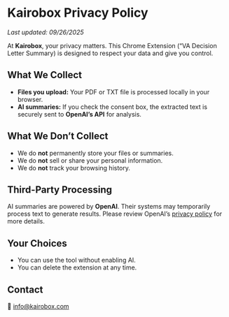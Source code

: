 <!DOCTYPE html>
<html lang="en">
<head>
  <meta charset="UTF-8">
  <title>Kairobox Privacy Policy</title>
</head>
<body>
  <h1>Kairobox Privacy Policy</h1>
  <p><em>Last updated: 09/26/2025</em></p>

  <p>At <strong>Kairobox</strong>, your privacy matters. This Chrome Extension (“VA Decision Letter Summary) is designed to respect your data and give you control.</p>

  <h2>What We Collect</h2>
  <ul>
    <li><strong>Files you upload:</strong> Your PDF or TXT file is processed locally in your browser.</li>
    <li><strong>AI summaries:</strong> If you check the consent box, the extracted text is securely sent to <strong>OpenAI’s API</strong> for analysis.</li>
  </ul>

  <h2>What We Don’t Collect</h2>
  <ul>
    <li>We do <strong>not</strong> permanently store your files or summaries.</li>
    <li>We do <strong>not</strong> sell or share your personal information.</li>
    <li>We do <strong>not</strong> track your browsing history.</li>
  </ul>

  <h2>Third-Party Processing</h2>
  <p>AI summaries are powered by <strong>OpenAI</strong>. Their systems may temporarily process text to generate results. Please review OpenAI’s <a href="https://openai.com/policies/privacy" target="_blank">privacy policy</a> for more details.</p>

  <h2>Your Choices</h2>
  <ul>
    <li>You can use the tool without enabling AI.</li>
    <li>You can delete the extension at any time.</li>
  </ul>

  <h2>Contact</h2>
  <p>📧 <a href="mailto:info@kairobox.com">info@kairobox.com</a></p>
</body>
</html>
